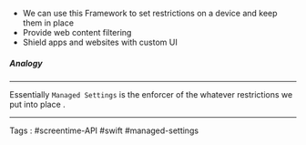 - We can use this Framework to set restrictions on a device and keep them in place 
- Provide web content filtering 
- Shield apps and websites with custom UI 

##### Analogy
___
 Essentially `Managed Settings` is the enforcer of the whatever restrictions we put into place . 



____

Tags : #screentime-API #swift #managed-settings 